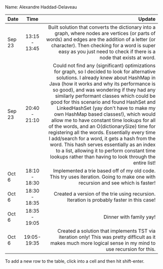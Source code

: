 Name: Alexandre Haddad-Delaveau

| Date   |     Time      |                                                                                                                                                                                                                                                                                                                                                                                                                                                                                                                                                                                                                                                                                                                                                                      Update |
|:-------|:-------------:|----------------------------------------------------------------------------------------------------------------------------------------------------------------------------------------------------------------------------------------------------------------------------------------------------------------------------------------------------------------------------------------------------------------------------------------------------------------------------------------------------------------------------------------------------------------------------------------------------------------------------------------------------------------------------------------------------------------------------------------------------------------------------:|
| Sep 23 | 13:15 - 13:45 |                                                                                                                                                                                                                                                                                                                                                                                                                                                                                                      Built solution that converts the dictionary into a graph, where nodes are vertices (or parts of words) and edges are the addition of a letter (or character). Then checking for a word is super easy as you just need to check if there is a node that exists at word. |
| Sep 23 | 20:40 - 21:10 | Could not find any (significant) optimizations for graph, so I decided to look for alternative solutions. I already knew about HashMap in Java (how it works and why its performance is so good), and was wondering if they had any similarly performant classes which could be good for this scenario and found HashSet and LinkedHashSet (yay don't have to make my own HashMap based classes!), which would allow me to have constant time lookups for all of the words, and an O(dictionarySize) time for registering all the words. Essentially every time I add/search for a word, it gets a hash from the word. This hash serves essentially as an index to a list, allowing it to perform constant time lookups rather than having to look through the entire list! |
| Oct 6  | 18:10 - 18:30 |                                                                                                                                                                                                                                                                                                                                                                                                                                                                                                                                                                                                                                             Implemented a trie based off of my old code. This try uses iteration. Going to make one with recursion and see which is faster! |
| Oct 6  | 18:30 - 18:35 |                                                                                                                                                                                                                                                                                                                                                                                                                                                                                                                                                                                                                                                                                   Created a version of the trie using recursion. Iteration is probably faster in this case! |
| Oct 6  | 18:35 - 19:05 |                                                                                                                                                                                                                                                                                                                                                                                                                                                                                                                                                                                                                                                                                                                                                     Dinner with family yay! |
| Oct 6  |  19:05-19:35  |                                                                                                                                                                                                                                                                                                                                                                                                                                                                                                                                                                                                              Created a solution that implements TST via iteration only! This was pretty difficult as it makes much more logical sense in my mind to use recursion for this. |


To add a new row to the table, click into a cell and then hit shift-enter.